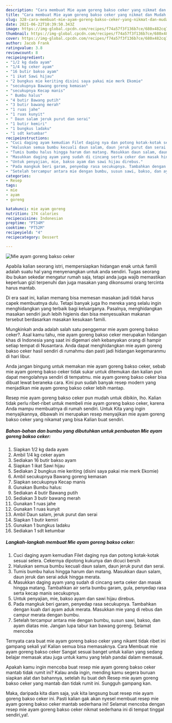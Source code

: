 ```yaml
---
description: "Cara membuat Mie ayam goreng bakso ceker yang nikmat dan Mudah Dibuat"
title: "Cara membuat Mie ayam goreng bakso ceker yang nikmat dan Mudah Dibuat"
slug: 328-cara-membuat-mie-ayam-goreng-bakso-ceker-yang-nikmat-dan-mudah-dibuat
date: 2021-06-22T10:39:50.343Z
image: https://img-global.cpcdn.com/recipes/f74a57f3f136b7ce/680x482cq70/mie-ayam-goreng-bakso-ceker-foto-resep-utama.jpg
thumbnail: https://img-global.cpcdn.com/recipes/f74a57f3f136b7ce/680x482cq70/mie-ayam-goreng-bakso-ceker-foto-resep-utama.jpg
cover: https://img-global.cpcdn.com/recipes/f74a57f3f136b7ce/680x482cq70/mie-ayam-goreng-bakso-ceker-foto-resep-utama.jpg
author: Jacob Frank
ratingvalue: 3.8
reviewcount: 8
recipeingredient:
- "1/2 kg dada ayam"
- "1/4 kg ceker ayam"
- "16 butir bakso ayam"
- "1 ikat Sawi hijau"
- "2 bungkus mie keriting disini saya pakai mie merk Ekomie"
- "secukupnya Bawang goreng kemasan"
- "secukupnya Kecap manis"
- " Bumbu halus"
- "4 butir Bawang putih"
- "3 butir bawang merah"
- "1 ruas jahe"
- "1 ruas kunyit"
- " Daun salam jeruk purut dan serai"
- "1 butir kemiri"
- "1 bungkus ladaku"
- "1 sdt ketumbar"
recipeinstructions:
- "Cuci daging ayam kemudian Filet daging nya dan potong kotak-kotak sesuai selera. Cekernya dipotong kukunya dan dicuci bersih"
- "Haluskan semua bumbu kecuali daun salam, daun jeruk purut dan serai."
- "Tumis bumbu halus hingga harum dan matang. Masukkan daun salam, daun jeruk dan serai aduk hingga merata."
- "Masukkan daging ayam yang sudah di cincang serta ceker dan masak hingga matang. Tambahkan air serta bumbu garam, gula, penyedap rasa serta kecap manis secukupnya."
- "Untuk penyajian, mie, bakso ayam dan sawi hijau direbus."
- "Pada mangkuk beri garam, penyedap rasa secukupnya. Tambahkan dengan kuah dari ayam aduk merata. Masukkan mie yang di rebus dan campur merata dengan bumbu."
- "Setelah tercampur antara mie dengan bumbu, susun sawi, bakso, dan ayam diatas mie. Jangan lupa tabur kan bawang goreng. Selamat mencoba"
categories:
- Resep
tags:
- mie
- ayam
- goreng

katakunci: mie ayam goreng 
nutrition: 174 calories
recipecuisine: Indonesian
preptime: "PT34M"
cooktime: "PT52M"
recipeyield: "4"
recipecategory: Dessert

---
```



![Mie ayam goreng bakso ceker](https://img-global.cpcdn.com/recipes/f74a57f3f136b7ce/680x482cq70/mie-ayam-goreng-bakso-ceker-foto-resep-utama.jpg)

Apabila kalian seorang istri, mempersiapkan hidangan enak untuk famili adalah suatu hal yang menyenangkan untuk anda sendiri. Tugas seorang ibu bukan sekedar mengatur rumah saja, tetapi anda juga wajib memastikan keperluan gizi terpenuhi dan juga masakan yang dikonsumsi orang tercinta harus mantab.

Di era  saat ini, kalian memang bisa memesan masakan jadi tidak harus capek membuatnya dulu. Tetapi banyak juga lho mereka yang selalu ingin menghidangkan yang terbaik bagi keluarganya. Pasalnya, menghidangkan masakan sendiri jauh lebih higienis dan bisa menyesuaikan makanan tersebut berdasarkan masakan kesukaan famili. 



Mungkinkah anda adalah salah satu penggemar mie ayam goreng bakso ceker?. Asal kamu tahu, mie ayam goreng bakso ceker merupakan hidangan khas di Indonesia yang saat ini digemari oleh kebanyakan orang di hampir setiap tempat di Nusantara. Anda dapat menghidangkan mie ayam goreng bakso ceker hasil sendiri di rumahmu dan pasti jadi hidangan kegemaranmu di hari libur.

Anda jangan bingung untuk memakan mie ayam goreng bakso ceker, sebab mie ayam goreng bakso ceker tidak sukar untuk ditemukan dan kalian pun dapat mengolahnya sendiri di tempatmu. mie ayam goreng bakso ceker bisa dibuat lewat beraneka cara. Kini pun sudah banyak resep modern yang menjadikan mie ayam goreng bakso ceker lebih mantap.

Resep mie ayam goreng bakso ceker pun mudah untuk dibikin, lho. Kalian tidak perlu ribet-ribet untuk membeli mie ayam goreng bakso ceker, karena Anda mampu membuatnya di rumah sendiri. Untuk Kita yang ingin menyajikannya, dibawah ini merupakan resep menyajikan mie ayam goreng bakso ceker yang nikamat yang bisa Kalian buat sendiri.

<!--inarticleads1-->

##### Bahan-bahan dan bumbu yang dibutuhkan untuk pembuatan Mie ayam goreng bakso ceker:

1. Siapkan 1/2 kg dada ayam
1. Ambil 1/4 kg ceker ayam
1. Sediakan 16 butir bakso ayam
1. Siapkan 1 ikat Sawi hijau
1. Sediakan 2 bungkus mie keriting (disini saya pakai mie merk Ekomie)
1. Ambil secukupnya Bawang goreng kemasan
1. Siapkan secukupnya Kecap manis
1. Gunakan  Bumbu halus:
1. Sediakan 4 butir Bawang putih
1. Sediakan 3 butir bawang merah
1. Gunakan 1 ruas jahe
1. Gunakan 1 ruas kunyit
1. Ambil  Daun salam, jeruk purut dan serai
1. Siapkan 1 butir kemiri
1. Gunakan 1 bungkus ladaku
1. Sediakan 1 sdt ketumbar




<!--inarticleads2-->

##### Langkah-langkah membuat Mie ayam goreng bakso ceker:

1. Cuci daging ayam kemudian Filet daging nya dan potong kotak-kotak sesuai selera. Cekernya dipotong kukunya dan dicuci bersih
1. Haluskan semua bumbu kecuali daun salam, daun jeruk purut dan serai.
1. Tumis bumbu halus hingga harum dan matang. Masukkan daun salam, daun jeruk dan serai aduk hingga merata.
1. Masukkan daging ayam yang sudah di cincang serta ceker dan masak hingga matang. Tambahkan air serta bumbu garam, gula, penyedap rasa serta kecap manis secukupnya.
1. Untuk penyajian, mie, bakso ayam dan sawi hijau direbus.
1. Pada mangkuk beri garam, penyedap rasa secukupnya. Tambahkan dengan kuah dari ayam aduk merata. Masukkan mie yang di rebus dan campur merata dengan bumbu.
1. Setelah tercampur antara mie dengan bumbu, susun sawi, bakso, dan ayam diatas mie. Jangan lupa tabur kan bawang goreng. Selamat mencoba




Ternyata cara buat mie ayam goreng bakso ceker yang nikamt tidak ribet ini gampang sekali ya! Kalian semua bisa memasaknya. Cara Membuat mie ayam goreng bakso ceker Sangat sesuai banget untuk kalian yang sedang belajar memasak atau juga untuk kamu yang telah pandai dalam memasak.

Apakah kamu ingin mencoba buat resep mie ayam goreng bakso ceker mantab tidak rumit ini? Kalau anda ingin, mending kamu segera buruan siapkan alat dan bahannya, setelah itu buat deh Resep mie ayam goreng bakso ceker yang mantab dan tidak rumit ini. Sungguh gampang kan. 

Maka, daripada kita diam saja, yuk kita langsung buat resep mie ayam goreng bakso ceker ini. Pasti kalian gak akan nyesel membuat resep mie ayam goreng bakso ceker mantab sederhana ini! Selamat mencoba dengan resep mie ayam goreng bakso ceker nikmat sederhana ini di tempat tinggal sendiri,ya!.

